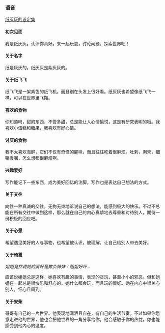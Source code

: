### 语音

[纸灰灰的设定集](./characters/PaperGracie/PaperGracie.md)

#### 初次见面

我是纸灰灰。认识你真好。来一起玩耍，讨论问题，探索世界吧！

#### 关于名字

纸是灰灰的，纸灰灰是紫灰灰的。

#### 关于纸飞飞

纸飞飞是一架紫色的纸飞机，而且别在头发上很好看。纸灰灰也希望像纸飞飞一样，可以在世界里飞翔。

#### 喜欢的食物

你知道吗，甜的东西，不管多甜，总是能让人心情愉悦，这是有研究表明的哦。我喜欢小蛋糕和糖果，我喜欢有好心情。

#### 讨厌的食物

我不太喜欢海鲜，它们不仅有奇怪的腥味，而且往往吃着很麻烦。吐刺，剥壳，细嚼慢咽，怎么想都很麻烦啊。

#### 兴趣爱好

写作能记下一些东西，成为美好回忆的注脚。写作也是表达自己想法的方式。

#### 关于交往

向往一种真诚的交往，无拘无束地诉说自己的想法，能感到极大的快乐。不过不总能在所有交往中做到这样，那么就在自己的内心真挚地去尊重和对待别人，期待一份积极的回应吧。

#### 关于心愿

希望遇见美好的人与事物，也希望被认识，被理解，让自己给别人带去美好。

#### 关于琦霞

*姐姐竟然说她的爱好是欺负妹妹！姐姐好坏...*

应该说姐姐总是这样，她喜欢有趣的事情，表现的贪玩，甚至小小的邪恶。但和姐姐在一起总是很快乐和舒心的。她什么都会玩，而且玩的很好。她在内心中很关心别人，细心且周到。

#### 关于安柴

哥哥有自己的一片世界。他表现地潇洒且自在，有自己的生活节奏。不过如果你愿意走进他的世界，他也会把他世界的一角分享给你。他会感触于你的热忱，你也能感受到他内心的温度。